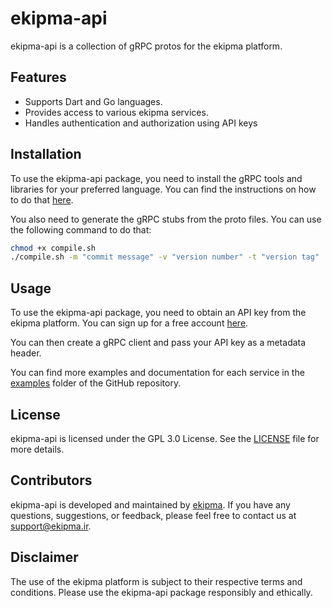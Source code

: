 # ekipma-api

ekipma-api is a collection of gRPC protos for the ekipma platform.

## Features

- Supports Dart and Go languages.
- Provides access to various ekipma services.
- Handles authentication and authorization using API keys

## Installation

To use the ekipma-api package, you need to install the gRPC tools and libraries for your preferred language. You can find the instructions on how to do that [here](https://grpc.io/docs/languages/).

You also need to generate the gRPC stubs from the proto files. You can use the following command to do that:

```bash
chmod +x compile.sh
./compile.sh -m "commit message" -v "version number" -t "version tag"
```

## Usage

To use the ekipma-api package, you need to obtain an API key from the ekipma platform. You can sign up for a free account [here](https://ekipma.ir/).

You can then create a gRPC client and pass your API key as a metadata header.

You can find more examples and documentation for each service in the [examples](https://github.com/ekipma/ekipma-api/tree/master/examples) folder of the GitHub repository.

## License

ekipma-api is licensed under the GPL 3.0 License. See the [LICENSE](https://github.com/ekipma/ekipma-api/blob/master/LICENSE) file for more details.

## Contributors

ekipma-api is developed and maintained by [ekipma](https://github.com/ekipma). If you have any questions, suggestions, or feedback, please feel free to contact us at support@ekipma.ir.

## Disclaimer

The use of the ekipma platform is subject to their respective terms and conditions. Please use the ekipma-api package responsibly and ethically.
